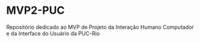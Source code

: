 # MVP2-PUC
Repositório dedicado ao MVP de Projeto da Interação Humano Computador e da Interface do Usuário da PUC-Rio
